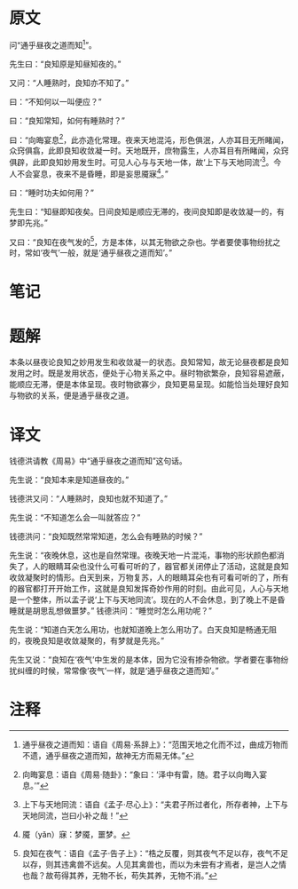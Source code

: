 # 原文
问“通乎昼夜之道而知[^1]”。

先生曰：“良知原是知昼知夜的。”

又问：“人睡熟时，良知亦不知了。”

曰：“不知何以一叫便应？”

曰：“良知常知，如何有睡熟时？”

曰：“向晦宴息[^2]，此亦造化常理。夜来天地混沌，形色俱泯，人亦耳目无所睹闻，众窍俱翕，此即良知收敛凝一时。天地既开，庶物露生，人亦耳目有所睹闻，众窍俱辟，此即良知妙用发生时。可见人心与与天地一体，故‘上下与天地同流’[^3]。今人不会宴息，夜来不是昏睡，即是妄思魇寐[^4]。”

曰：“睡时功夫如何用？”

先生曰：“知昼即知夜矣。日间良知是顺应无滞的，夜间良知即是收敛凝一的，有梦即先兆。”

又曰：“良知在夜气发的[^5]，方是本体，以其无物欲之杂也。学者要使事物纷扰之时，常如‘夜气’一般，就是‘通乎昼夜之道而知’。”
# 笔记

# 题解
本条以昼夜论良知之妙用发生和收敛凝一的状态。良知常知，故无论昼夜都是良知发用之时。既是发用状态，便处于心物关系之中。昼时物欲繁杂，良知容易遮蔽，能顺应无滞，便是本体呈现。夜时物欲寡少，良知更易呈现。如能恰当处理好良知与物欲的关系，便是通乎昼夜之道。
# 译文
钱德洪请教《周易》中“通乎昼夜之道而知”这句话。

先生说：“良知本来是知道昼夜的。”

钱德洪又问：“人睡熟时，良知也就不知道了。”

先生说：“不知道怎么会一叫就答应？”

钱德洪问：“良知既然常常知道，怎么会有睡熟的时候？”

先生说：“夜晚休息，这也是自然常理。夜晚天地一片混沌，事物的形状颜色都消失了，人的眼睛耳朵也没什么可看可听的了，器官都关闭停止了活动，这就是良知收敛凝聚时的情形。白天到来，万物复苏，人的眼睛耳朵也有可看可听的了，所有的器官都打开开始工作，这就是良知发挥奇妙作用的时刻。由此可见，人心与天地是一个整体，所以孟子说‘上下与天地同流’。现在的人不会休息，到了晚上不是昏睡就是胡思乱想做噩梦。”
钱德洪问：“睡觉时怎么用功呢？”

先生说：“知道白天怎么用功，也就知道晚上怎么用功了。白天良知是畅通无阻的，夜晚良知是收敛凝聚的，有梦就是先兆。”

先生又说：“良知在‘夜气’中生发的是本体，因为它没有掺杂物欲。学者要在事物纷扰纠缠的时候，常常像‘夜气’一样，就是‘通乎昼夜之道而知’。”
# 注释

[^1]: 通乎昼夜之道而知：语自《周易·系辞上》：“范围天地之化而不过，曲成万物而不遗，通乎昼夜之道而知，故神无方而易无体。”
[^2]: 向晦宴息：语自《周易·随卦》：“象曰：‘泽中有雷，随。君子以向晦入宴息。’”
[^3]: 上下与天地同流：语自《孟子·尽心上》：“夫君子所过者化，所存者神，上下与天地同流，岂曰小补之哉！”
[^4]: 魇（yǎn）寐：梦魇，噩梦。
[^5]: 良知在夜气：语自《孟子·告子上》：“梏之反覆，则其夜气不足以存，夜气不足以存，则其违禽兽不远矣。人见其禽兽也，而以为未尝有才焉者，是岂人之情也哉？故苟得其养，无物不长，苟失其养，无物不消。”